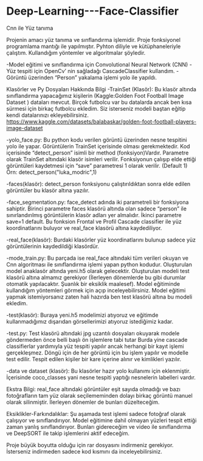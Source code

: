 # Deep-Learning---Face-Classifier
Cnn ile Yüz tanıma

Projenin amacı yüz tanıma ve sınflandırma işlemidir.
Proje fonksiyonel programlama mantığı ile yapılmıştır. Pyhton diliyle ve kütüphaneleriyle çalıştım.
Kullandığım yöntemler ve algoritmalar şöyledir.

-Model eğitimi ve sınıflandırma için Convolutional Neural Network (CNN)
-Yüz tespiti için OpenCv’ nin sağladağı CascadeClassifier kullandım.
-Görüntü üzerinden “Person” yakalama işlemi yolo ile yapıldı.



Klasörler ve Py Dosyaları Hakkında Bilgi 
-TrainSet (Klasör): Bu klasör altında sınıflandırma yapacağımız kişilerin
(Kaggle:Golden Foot Football Image Dataset ) dataları mevcut. Birçok futbolcu
 var bu datalarda ancak ben kısa sürmesi için birkaç futbolcu ekledim. 
Siz isterseniz modeli baştan eğitip kendi datalarınızı ekleyebilirsiniz.
https://www.kaggle.com/datasets/balabaskar/golden-foot-football-players-image-dataset

-yolo_face.py: Bu python kodu verilen görüntü üzerinden nesne tespitini yolo ile yapar.
 Görüntülerin TrainSet içerisinde olması gerekmektedir. Kod içerisinde “detect_person” 
isimli bir method (fonksiyon)Vardır. Parametre olarak TrainSet altındaki klasör isimleri verilir.
 Fonksiyonun çalışıp elde ettiği görüntüleri kaydetmesi için “save” parametresi 1 olarak verilir. (Default 1) 
Örn: detect_person("luka_modric",1)

-faces(klasör): detect_person fonksiyonu çalıştırıldıktan sonra elde edilen görüntüler bu klasör altına yazılır.

-face_segmentation.py: face_detect adında iki parametreli bir fonksiyona sahiptir. Birinci parametre faces klasörü
 altında olan sadece “person” ile sınırlandırılmış görüntülerin klasör adları yer almalıdır. İkinci parametre save=1 default.
 Bu fonksion Frontal ve Profil Cascade classifier ile yüz koordinatlarını buluyor ve real_face klasörü altına kaydediliyor.

-real_face(klasör): Burdaki klasörler yüz koordinatlarını bulunup sadece yüz görüntülerinin kaydedildiği klasördür.

-mode_train.py: Bu parçada ise real_face altındaki tüm verileri okuyan ve Cnn algoritması ile sınıflandırma işlemi yapan python kodudur.
 Oluşturulan model anaklasör altında yeni.h5 olarak gelecektir. Oluşturulan modeli test klasörü altına almamız gerekiyor
 (İlerleyen dönemlerde bu gibi durumlar otomatik yapılacaktır. Şuanlık bir eksiklik maalesef). Model eğitiminde kullandığım
 yöntemleri görmek için açıp inceleyebilirsiniz.
Model eğitimi yapmak istemiyorsanız zaten hali hazırda ben test klasörü altına bu modeli ekledim.

-test(klasör): Buraya yeni.h5 modelimizi atıyoruz ve eğitimde kullanmadığımız dışarıdan görsellerimizi atıyoruz istediğimiz kadar. 

-test.py: Test klasörü altındaki jpg uzantılı dosyaları okuyarak modele göndermeden önce belli başlı ön işlemlere tabi tutar
 Burda yine cascade classifierlar yardımıyla yüz tespiti yapılır ancak herhangi bir kayıt işlemi gerçekleşmez. Döngü için de her
 görüntü için bu işlem yapılır ve modelle test edilir. Tespit edilen kişiler bir kare içerine alınır ve kimlikleri yazılır.

-data ve dataset (klasör): Bu klasörler hazır yolo kullanımı için eklenmiştir. İçerisinde coco_classes yani nesne tespiti yaptığı
 nesnelerin labelleri vardır.

Ekstra Bilgi: real_face altındaki görüntüler eşit sayıda olmadığı ve bazı fotoğrafların tam yüz olarak seçilememinden dolayı birkaç
görüntü manuel olarak silinmiştir. İlerleyen dönemler de bunları düzelteceğim.

Eksiklikler-Farkındalıklar: Şu aşamada test işlemi sadece fotoğraf olarak çalışıyor ve sınıflandırıyor. Model eğitimine dahil olmayan 
yüzleri tespit ettiği zaman yanlış sınıflandırıyor. Bunları gidereceğim ve video ile sınıflandırma ve DeepSORT ile takip işlemlerini aktif edeceğim.

Proje büyük boyutta olduğu için rar dosyasını indirmeniz gerekiyor. İsterseniz indirmeden sadece kod kısmını da inceleyebilirsiniz.
